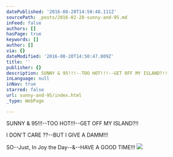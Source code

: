 ```yaml
---
datePublished: '2016-08-20T14:50:48.111Z'
sourcePath: _posts/2016-02-28-sunny-and-95.md
inFeed: false
authors: []
hasPage: true
keywords: []
author: []
via: {}
dateModified: '2016-08-20T14:50:47.809Z'
title: ''
publisher: {}
description: SUNNY & 95!!!--TOO HOT!!!--GET OFF MY ISLAND?!!
inLanguage: null
inNav: true
starred: false
url: sunny-and-95/index.html
_type: WebPage

---
```

SUNNY & 95!!!--TOO HOT!!!--GET OFF MY ISLAND?!!

I DON'T CARE ??--BUT I GIVE A DAMM!!!

SO--Just, In Joy the Day--&--HAVE A GOOD TIME!!!
![](https://s3-us-west-2.amazonaws.com/the-grid-img/p/6924b16ad4e24a8f02d8b45765d59445cf3bfb6f.jpg)